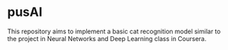 # pusAI
This repository aims to implement a basic cat recognition model similar to the project in Neural Networks and Deep Learning class in Coursera.
